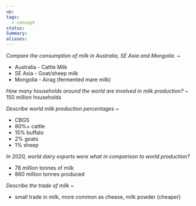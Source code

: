 ```yaml
---
up: 
tags:
  - concept
status: 
Summary:
aliases:
---
```

*Compare the consumption of milk in Australia, SE Asia and Mongolia.*
~
- Australia - Cattle Milk
- SE Asia - Goat/sheep milk
- Mongolia - Airag (fermented mare milk)

*How many households around the world are involved in milk production?*
~
150 million households

*Describe world milk production percentages*
~
- CBGS
- 80%+ cattle
- 15% buffalo
- 2% goats
- 1% sheep

*In 2020, world dairy exports were what in comparison to world production?*
- 78 million tonnes of milk
- 860 million tonnes produced

*Describe the trade of milk*
~
- small trade in milk, more common as cheese, milk powder (cheaper)
